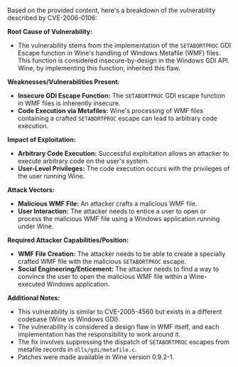 Based on the provided content, here's a breakdown of the vulnerability described by CVE-2006-0106:

**Root Cause of Vulnerability:**
- The vulnerability stems from the implementation of the `SETABORTPROC` GDI Escape function in Wine's handling of Windows Metafile (WMF) files. This function is considered insecure-by-design in the Windows GDI API. Wine, by implementing this function, inherited this flaw.

**Weaknesses/Vulnerabilities Present:**
- **Insecure GDI Escape Function:** The `SETABORTPROC` GDI escape function in WMF files is inherently insecure.
- **Code Execution via Metafiles:** Wine's processing of WMF files containing a crafted `SETABORTPROC` escape can lead to arbitrary code execution.

**Impact of Exploitation:**
- **Arbitrary Code Execution:** Successful exploitation allows an attacker to execute arbitrary code on the user's system.
- **User-Level Privileges:** The code execution occurs with the privileges of the user running Wine.

**Attack Vectors:**
- **Malicious WMF File:** An attacker crafts a malicious WMF file.
- **User Interaction:** The attacker needs to entice a user to open or process the malicious WMF file using a Windows application running under Wine.

**Required Attacker Capabilities/Position:**
- **WMF File Creation:** The attacker needs to be able to create a specially crafted WMF file with the malicious `SETABORTPROC` escape.
- **Social Engineering/Enticement:** The attacker needs to find a way to convince the user to open the malicious WMF file within a Wine-executed Windows application.

**Additional Notes:**
- This vulnerability is similar to CVE-2005-4560 but exists in a different codebase (Wine vs Windows GDI).
- The vulnerability is considered a design flaw in WMF itself, and each implementation has the responsibility to work around it.
- The fix involves suppressing the dispatch of `SETABORTPROC` escapes from metafile records in `dlls/gdi/metafile.c`.
- Patches were made available in Wine version 0.9.2-1.